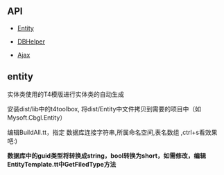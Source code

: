 ## API

+ [Entity](/docs/api/entity.md)

+ [DBHelper](/docs/api/dbhelper.md)

+ [Ajax](/docs/api/ajax.md)


## entity
实体类使用的T4模版进行实体类的自动生成

安装dist/lib中的t4toolbox, 将dist/Entity中文件拷贝到需要的项目中（如Mysoft.Cbgl.Entity）

编辑BuildAll.tt，指定 数据库连接字符串,所属命名空间,表名数组 ,ctrl+s看效果吧:)

**数据库中的guid类型将转换成string，bool转换为short，如需修改，编辑EntityTemplate.tt中GetFiledType方法**
